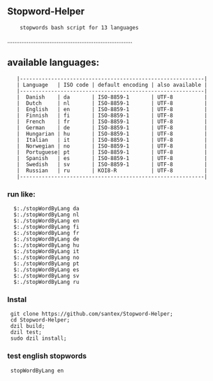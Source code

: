 

## Stopword-Helper

        stopwords bash script for 13 languages

.......................................................................


## available languages:


       |-----------------------------------------------------------|
       | Language   | ISO code | default encoding | also available |
       |-----------------------------------------------------------|
       |  Danish    | da       | ISO-8859-1       | UTF-8          |
       |  Dutch     | nl       | ISO-8859-1       | UTF-8          |
       |  English   | en       | ISO-8859-1       | UTF-8          |
       |  Finnish   | fi       | ISO-8859-1       | UTF-8          |
       |  French    | fr       | ISO-8859-1       | UTF-8          |
       |  German    | de       | ISO-8859-1       | UTF-8          |
       |  Hungarian | hu       | ISO-8859-1       | UTF-8          |
       |  Italian   | it       | ISO-8859-1       | UTF-8          |
       |  Norwegian | no       | ISO-8859-1       | UTF-8          |
       |  Portuguese| pt       | ISO-8859-1       | UTF-8          |
       |  Spanish   | es       | ISO-8859-1       | UTF-8          |
       |  Swedish   | sv       | ISO-8859-1       | UTF-8          |
       |  Russian   | ru       | KOI8-R           | UTF-8          |
       |-----------------------------------------------------------|


###  run like:
      $:./stopWordByLang da
      $:./stopWordByLang nl
      $:./stopWordByLang en
      $:./stopWordByLang fi
      $:./stopWordByLang fr
      $:./stopWordByLang de
      $:./stopWordByLang hu
      $:./stopWordByLang it
      $:./stopWordByLang no
      $:./stopWordByLang pt
      $:./stopWordByLang es
      $:./stopWordByLang sv
      $:./stopWordByLang ru

### Instal

     git clone https://github.com/santex/Stopword-Helper;
     cd Stopword-Helper;
     dzil build;
     dzil test;
     sudo dzil install;

### test english stopwords

     stopWordByLang en
